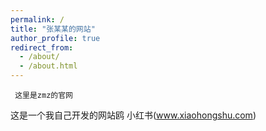 ```yaml
---
permalink: /
title: "张某某的网站"
author_profile: true
redirect_from: 
  - /about/
  - /about.html
---
```

     这里是zmz的官网
这是一个我自己开发的网站鸥
小红书(www.xiaohongshu.com)

